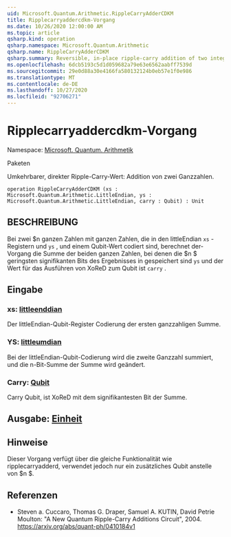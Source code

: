 ```yaml
---
uid: Microsoft.Quantum.Arithmetic.RippleCarryAdderCDKM
title: Ripplecarryaddercdkm-Vorgang
ms.date: 10/26/2020 12:00:00 AM
ms.topic: article
qsharp.kind: operation
qsharp.namespace: Microsoft.Quantum.Arithmetic
qsharp.name: RippleCarryAdderCDKM
qsharp.summary: Reversible, in-place ripple-carry addition of two integers.
ms.openlocfilehash: 6dcb5193c5d1d059682a79e63e6562aabff7539d
ms.sourcegitcommit: 29e0d88a30e4166fa580132124b0eb57e1f0e986
ms.translationtype: MT
ms.contentlocale: de-DE
ms.lasthandoff: 10/27/2020
ms.locfileid: "92706271"
---
```

# <a name="ripplecarryaddercdkm-operation"></a>Ripplecarryaddercdkm-Vorgang

Namespace: [Microsoft. Quantum. Arithmetik](xref:Microsoft.Quantum.Arithmetic)

Paketen [](https://nuget.org/packages/)


Umkehrbarer, direkter Ripple-Carry-Wert: Addition von zwei Ganzzahlen.

```qsharp
operation RippleCarryAdderCDKM (xs : Microsoft.Quantum.Arithmetic.LittleEndian, ys : Microsoft.Quantum.Arithmetic.LittleEndian, carry : Qubit) : Unit
```


## <a name="description"></a>BESCHREIBUNG

Bei zwei $n ganzen Zahlen mit ganzen Zahlen, die in den littleEndian `xs` -Registern und `ys` , und einem Qubit-Wert codiert sind, berechnet der-Vorgang die Summe der beiden ganzen Zahlen, bei denen die $n $ geringsten signifikanten Bits des Ergebnisses in gespeichert sind `ys` und der Wert für das Ausführen von XoReD zum Qubit ist `carry` .

## <a name="input"></a>Eingabe

### <a name="xs--littleendian"></a>xs: [littleenddian](xref:Microsoft.Quantum.Arithmetic.LittleEndian)

Der littleEndian-Qubit-Register Codierung der ersten ganzzahligen Summe.


### <a name="ys--littleendian"></a>YS: [littleumdian](xref:Microsoft.Quantum.Arithmetic.LittleEndian)

Bei der littleEndian-Qubit-Codierung wird die zweite Ganzzahl summiert, und die n-Bit-Summe der Summe wird geändert.


### <a name="carry--qubit"></a>Carry: [Qubit](xref:microsoft.quantum.lang-ref.qubit)

Carry Qubit, ist XoReD mit dem signifikantesten Bit der Summe.



## <a name="output--unit"></a>Ausgabe: [Einheit](xref:microsoft.quantum.lang-ref.unit)



## <a name="remarks"></a>Hinweise

Dieser Vorgang verfügt über die gleiche Funktionalität wie ripplecarryadderd, verwendet jedoch nur ein zusätzliches Qubit anstelle von $n $.

## <a name="references"></a>Referenzen

- Steven a. Cuccaro, Thomas G. Draper, Samuel A. KUTIN, David Petrie Moulton: "A New Quantum Ripple-Carry Additions Circuit", 2004.
  https://arxiv.org/abs/quant-ph/0410184v1